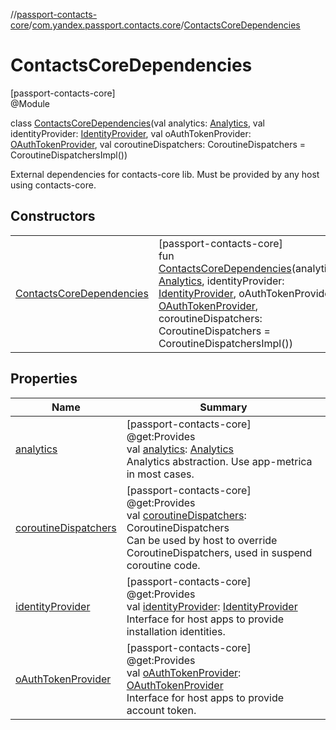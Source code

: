 //[passport-contacts-core](../../../index.md)/[com.yandex.passport.contacts.core](../index.md)/[ContactsCoreDependencies](index.md)

# ContactsCoreDependencies

[passport-contacts-core]\
@Module

class [ContactsCoreDependencies](index.md)(val analytics: [Analytics](../-analytics/index.md), val identityProvider: [IdentityProvider](../-identity-provider/index.md), val oAuthTokenProvider: [OAuthTokenProvider](../-o-auth-token-provider/index.md), val coroutineDispatchers: CoroutineDispatchers = CoroutineDispatchersImpl())

External dependencies for contacts-core lib. Must be provided by any host using contacts-core.

## Constructors

| | |
|---|---|
| [ContactsCoreDependencies](-contacts-core-dependencies.md) | [passport-contacts-core]<br>fun [ContactsCoreDependencies](-contacts-core-dependencies.md)(analytics: [Analytics](../-analytics/index.md), identityProvider: [IdentityProvider](../-identity-provider/index.md), oAuthTokenProvider: [OAuthTokenProvider](../-o-auth-token-provider/index.md), coroutineDispatchers: CoroutineDispatchers = CoroutineDispatchersImpl()) |

## Properties

| Name | Summary |
|---|---|
| [analytics](analytics.md) | [passport-contacts-core]<br>@get:Provides<br>val [analytics](analytics.md): [Analytics](../-analytics/index.md)<br>Analytics abstraction. Use app-metrica in most cases. |
| [coroutineDispatchers](coroutine-dispatchers.md) | [passport-contacts-core]<br>@get:Provides<br>val [coroutineDispatchers](coroutine-dispatchers.md): CoroutineDispatchers<br>Can be used by host to override CoroutineDispatchers, used in suspend coroutine code. |
| [identityProvider](identity-provider.md) | [passport-contacts-core]<br>@get:Provides<br>val [identityProvider](identity-provider.md): [IdentityProvider](../-identity-provider/index.md)<br>Interface for host apps to provide installation identities. |
| [oAuthTokenProvider](o-auth-token-provider.md) | [passport-contacts-core]<br>@get:Provides<br>val [oAuthTokenProvider](o-auth-token-provider.md): [OAuthTokenProvider](../-o-auth-token-provider/index.md)<br>Interface for host apps to provide account token. |
